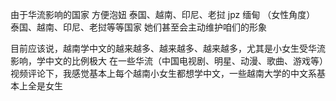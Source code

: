 由于华流影响的国家  方便泡妞  泰国、越南、印尼、老挝 jpz
缅甸
（女性角度）
泰国、越南、印尼、老挝等等国家
她们甚至会主动维护咱们的形象


目前应该说，越南学中文的越来越多、越来越多、越来越多，尤其是小女生受华流影响，学中文的比例极大
在一些华流（中国电视剧、明星、动漫、歌曲、游戏等）视频评论下，我感觉基本上每个越南小女生都想学中文，一些越南大学的中文系基本上全是女生

